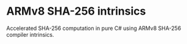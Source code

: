 # ARMv8 SHA-256 intrinsics

Accelerated SHA-256 computation in pure C# using ARMv8 SHA-256 compiler intrinsics.

